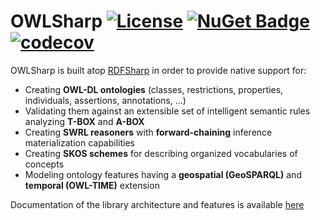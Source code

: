 # OWLSharp [![License](https://img.shields.io/badge/License-Apache%202.0-blue.svg)](https://opensource.org/licenses/Apache-2.0) [![NuGet Badge](https://buildstats.info/nuget/OWLSharp?includePreReleases=true)](https://www.nuget.org/packages/OWLSharp) [![codecov](https://codecov.io/gh/mdesalvo/OWLSharp/branch/main/graph/badge.svg?token=VQ8M9QP81S)](https://codecov.io/gh/mdesalvo/OWLSharp)

OWLSharp is built atop <a href="https://github.com/mdesalvo/RDFSharp">RDFSharp</a> in order to provide native support for:
<ul>
    <li>Creating <b>OWL-DL ontologies</b> (classes, restrictions, properties, individuals, assertions, annotations, ...)</li>
    <li>Validating them against an extensible set of intelligent semantic rules analyzing <b>T-BOX</b> and <b>A-BOX</b></li>
    <li>Creating <b>SWRL reasoners</b> with <b>forward-chaining</b> inference materialization capabilities</li>
    <li>Creating <b>SKOS schemes</b> for describing organized vocabularies of concepts</li>
    <li>Modeling ontology features having a <b>geospatial (GeoSPARQL)</b> and <b>temporal (OWL-TIME)</b> extension</li>
</ul>

Documentation of the library architecture and features is available <a href="https://github.com/mdesalvo/OWLSharp/releases/download/v3.6.2/OWLSharp-3.6.2.pdf">here</a>
